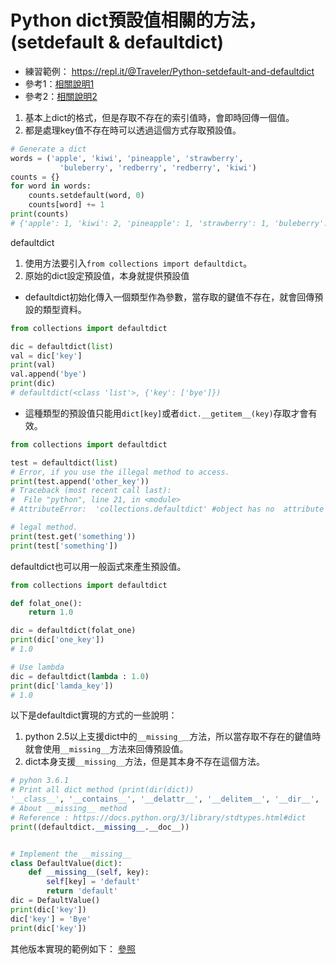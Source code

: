 # Python dict預設值相關的方法，(setdefault & defaultdict)
* 練習範例： https://repl.it/@Traveler/Python-setdefault-and-defaultdict
* 參考1：[相關說明1](http://kodango.com/understand-defaultdict-in-python)
* 參考2：[相關說明2](http://code.activestate.com/recipes/523034/)
1. 基本上dict的格式，但是存取不存在的索引值時，會即時回傳一個值。
2. 都是處理key值不存在時可以透過這個方式存取預設值。

```python
# Generate a dict
words = ('apple', 'kiwi', 'pineapple', 'strawberry',
           'buleberry', 'redberry', 'redberry', 'kiwi')
counts = {}
for word in words:
    counts.setdefault(word, 0)
    counts[word] += 1
print(counts)
# {'apple': 1, 'kiwi': 2, 'pineapple': 1, 'strawberry': 1, 'buleberry': 1, 'redberry': 2}
```


defaultdict
1. 使用方法要引入`from collections import defaultdict`。
2. 原始的dict設定預設值，本身就提供預設值
* defaultdict初始化傳入一個類型作為參數，當存取的鍵值不存在，就會回傳預設的類型資料。

```python
from collections import defaultdict

dic = defaultdict(list)
val = dic['key']
print(val)
val.append('bye')
print(dic)
# defaultdict(<class 'list'>, {'key': ['bye']})
```
* 這種類型的預設值只能用`dict[key]`或者`dict.__getitem__(key)`存取才會有效。

```python
from collections import defaultdict

test = defaultdict(list)
# Error, if you use the illegal method to access.
print(test.append('other_key'))
# Traceback (most recent call last):
#  File "python", line 21, in <module>
# AttributeError:  'collections.defaultdict' #object has no  attribute 'append'

# legal method.
print(test.get('something'))
print(test['something'])

```
defaultdict也可以用一般函式來產生預設值。
```python
from collections import defaultdict

def folat_one():
    return 1.0

dic = defaultdict(folat_one)
print(dic['one_key'])
# 1.0

# Use lambda
dic = defaultdict(lambda : 1.0)
print(dic['lamda_key'])
# 1.0
```
以下是defaultdict實現的方式的一些說明：
1. python 2.5以上支援dict中的`__missing_＿`方法，所以當存取不存在的鍵值時就會使用`__missing__`方法來回傳預設值。
2. dict本身支援`__missing__`方法，但是其本身不存在這個方法。
```python
# pyhon 3.6.1
# Print all dict method (print(dir(dict))
'__class__', '__contains__', '__delattr__', '__delitem__', '__dir__', '__doc__', '__eq__', '__format__', '__ge__', '__getattribute__', '__getitem__', '__gt__', '__hash__', '__init__', '__init_subclass__', '__iter__', '__le__', '__len__', '__lt__', '__ne__', '__new__', '__reduce__', '__reduce_ex__', '__repr__', '__setattr__', '__setitem__', '__sizeof__', '__str__', '__subclasshook__', 'clear', 'copy', 'fromkeys', 'get', 'items', 'keys', 'pop', 'popitem', 'setdefault', 'update', 'values']
# About __missing__ method
# Reference : https://docs.python.org/3/library/stdtypes.html#dict
print((defaultdict.__missing__.__doc__))


# Implement the __missing__
class DefaultValue(dict):
    def __missing__(self, key):
        self[key] = 'default'
        return 'default'
dic = DefaultValue()
print(dic['key'])
dic['key'] = 'Bye'
print(dic['key'])
```

其他版本實現的範例如下：
[參照](http://code.activestate.com/recipes/523034/)
